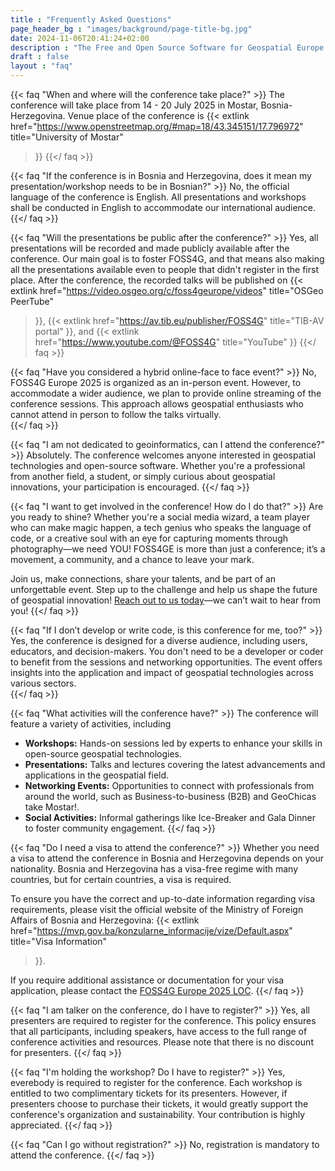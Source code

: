 ```yaml
---
title : "Frequently Asked Questions"
page_header_bg : "images/background/page-title-bg.jpg"
date: 2024-11-06T20:41:24+02:00
description : "The Free and Open Source Software for Geospatial Europe (FOSS4GE) conference is the European branch event of the Open Source Geospatial Foundation (OSGeo) annual conference."
draft : false
layout : "faq"
---
```


{{< faq "When and where will the conference take place?" >}}
The conference will take place from 14 - 20 July 2025 in Mostar,
Bosnia-Herzegovina.  Venue place of the conference
is {{< extlink
    href="https://www.openstreetmap.org/#map=18/43.345151/17.796972"
    title="University of Mostar"
>}}
{{</ faq >}}

{{< faq "If the conference is in Bosnia and Herzegovina, does it mean my presentation/workshop needs to be in Bosnian?" >}}
No, the official language of the conference is English. All presentations and
workshops shall be conducted in English to accommodate our international
audience.
{{</ faq >}}

{{< faq "Will the presentations be public after the conference?" >}}
Yes, all presentations will be recorded and made publicly available after the
conference. Our main goal is to foster FOSS4G, and that means also making all
the presentations available even to people that didn't register in the first
place. After the conference,
the recorded talks will be published on
{{< extlink
    href="https://video.osgeo.org/c/foss4geurope/videos"
    title="OSGeo PeerTube"
>}},
{{< extlink
    href="https://av.tib.eu/publisher/FOSS4G"
    title="TIB-AV portal"
>}}, and
{{< extlink
    href="https://www.youtube.com/@FOSS4G"
    title="YouTube"
>}}
{{</ faq >}}

{{< faq "Have you considered a hybrid online-face to face event?" >}}
No, FOSS4G Europe 2025 is organized as an in-person event. However,
to accommodate a wider audience, we plan to provide online streaming of the
conference sessions. This approach allows geospatial enthusiasts who cannot
attend in person to follow the talks virtually.  
{{</ faq >}}

{{< faq "I am not dedicated to geoinformatics, can I attend the conference?" >}}
Absolutely. The conference welcomes anyone interested in geospatial
technologies and open-source software. Whether you're a professional from
another field, a student, or simply curious about geospatial innovations,
your participation is encouraged.
{{</ faq >}}

{{< faq "I want to get involved in the conference! How do I do that?" >}}
Are you ready to shine? Whether you're a social media wizard, a team player
who can make magic happen, a tech genius who speaks the language of code, or
a creative soul with an eye for capturing moments through
photography—we need YOU! FOSS4GE is more than just a conference; it’s a
movement, a community, and a chance to leave your mark.

Join us, make connections, share your talents, and be part of an
unforgettable event. Step up to the challenge and help us shape the future of
geospatial innovation!
[Reach out to us today](mailto:info-europe@foss4g.org)—we can’t wait
to hear from you!
{{</ faq >}}

{{< faq "If I don’t develop or write code, is this conference for me, too?" >}}
Yes, the conference is designed for a diverse audience, including users,
educators, and decision-makers. You don't need to be a developer or
coder to benefit from the sessions and networking opportunities. The event
offers insights into the application and impact of geospatial technologies
across various sectors.  
{{</ faq >}}

{{< faq "What activities will the conference have?" >}}
The conference will feature a variety of activities, including
- **Workshops:** Hands-on sessions led by experts to enhance your skills in
  open-source geospatial technologies.
- **Presentations:** Talks and lectures covering the latest advancements and
  applications in the geospatial field.
- **Networking Events:** Opportunities to connect with professionals from
  around the world, such as Business-to-business (B2B) and GeoChicas take Mostar!.
- **Social Activities:** Informal gatherings like Ice-Breaker and
  Gala Dinner to foster community engagement.
{{</ faq >}}

{{< faq "Do I need a visa to attend the conference?" >}}
Whether you need a visa to attend the conference in Bosnia and Herzegovina
depends on your nationality. Bosnia and Herzegovina
has a visa-free regime with many countries, but for certain countries, a visa
is required.

To ensure you have the correct and up-to-date information regarding visa
requirements, please visit the official website of the Ministry of Foreign
Affairs of Bosnia and Herzegovina:
{{< extlink
    href="https://mvp.gov.ba/konzularne_informacije/vize/Default.aspx"
    title="Visa Information"
>}}.

If you require additional assistance or documentation for your visa
application, please contact the
[FOSS4G Europe 2025 LOC](mailto:info-europe@foss4g.org).
{{</ faq >}}


{{< faq "I am talker on the conference, do I have to register?" >}}
Yes, all presenters are required to register for the conference. This policy
ensures that all participants, including speakers, have access to the full
range of conference activities and resources. Please note that there is no
discount for presenters.
{{</ faq >}}

{{< faq "I'm holding the workshop? Do I have to register?" >}}
Yes, everebody is required to register for the conference. Each workshop is
entitled to two complimentary tickets for its presenters. However, if
presenters choose to purchase their tickets, it would greatly support the
conference's organization and sustainability. Your contribution is highly
appreciated.
{{</ faq >}}

<!-- {{< faq "How do I sign up to attend the conference?" >}}
Registrations and ticket purchases can be accessed [here](https://2024.europe.foss4g.org/registration/).
{{</ faq >}} -->

{{< faq "Can I go without registration?" >}}
No, registration is mandatory to attend the conference.
{{</ faq >}}
